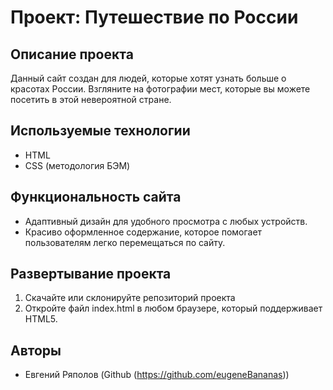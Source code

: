 # Проект: Путешествие по России

## Описание проекта

Данный сайт создан для людей, которые хотят узнать больше о красотах России. Взгляните на фотографии мест, которые вы можете посетить в этой невероятной стране.

## Используемые технологии

- HTML
- CSS (методология БЭМ)

## Функциональность сайта

- Адаптивный дизайн для удобного просмотра с любых устройств.
- Красиво оформленное содержание, которое помогает пользователям легко перемещаться по сайту.

## Развертывание проекта

1. Скачайте или склонируйте репозиторий проекта
2. Откройте файл index.html в любом браузере, который поддерживает HTML5.

## Авторы

- Евгений Ряполов (Github (https://github.com/eugeneBananas))

